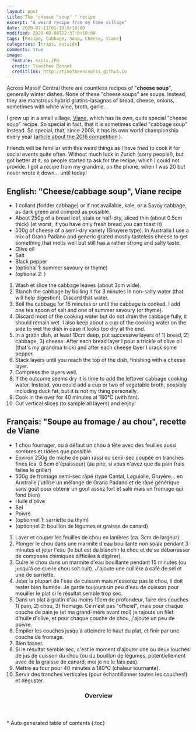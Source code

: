```yaml
---
layout: post
title: The "cheese "soup" " recipe
excerpt: "A weird recipe from my home village"
date: 2020-07-11T01:19:0+10:00
modified: 2020-08-08T22:37:0+10:00
tags: [Recipe, Cabbage, Soup, Cheese, Viane]
categories: [trips, outside]
comments: true
image:
  feature: nails.JPG
  credit: Timothee Bonnet
  creditlink: http://timotheenivalis.github.io
---
```


Across Massif Central there are countless recipes of "**cheese soup**", generally winter dishes. None of these "cheese soups" are soups. Instead, they are monstrous hybrid gratins-lasagnas of bread, cheese, onions, sometimes with white wine, broth, garlic... 

I grew up in a small village, [Viane](https://goo.gl/maps/qMyuVdvnNts6vcyB6), which has its own, quite special "cheese soup" recipe. So special in fact, that it is sometimes called "cabbage soup" instead. So special, that, since 2008, it has its own world championship every year ([article about the 2016 competition](https://www.ladepeche.fr/article/2016/03/25/2311274-la-bonne-soupe-au-fromage-des-vianaises.html) ).

Friends will be familiar with this weird things as I have _tried_ to cook it for social events quite often. Without much luck in Zurich (sorry people!), but got better at it, so people started to ask for the recipe; which I could not provide. I got a recipe from my grandma, on the phone, when I was 20 but never wrote it down... until today!


## English: "Cheese/cabbage soup", Viane recipe

* 1 collard (fodder cabbage) or if not available, kale, or a Savoy cabbage, as dark green and crimped as possible. 
* About 250g of a bread loaf, stale or half-dry, sliced thin (about 0.5cm thick) (at worst, if you have only fresh bread you can toast it)
* 500g of cheese of a semi-dry variety (Gruyere type). In Australia I use a mix of Grana Padano and generic grated mostly tasteless cheese to get something that melts well but still has a rather strong and salty taste.
* Olive oil
* Salt
* Black pepper
* (optional 1: summer savoury or thyme)
* (optional 2: )

1. Wash et slice the cabbage leaves (about 3cm wide).
2. Blanch the cabbage by boiling it for 3 minutes in non-salty water (that will help digestion). Discard that water.
3. Boil the cabbage for 15 minutes or until the cabbage is cooked. I add one tea spoon of salt and one of  summer savoury (or thyme).
4. Discard most of the cooking water but do not drain the cabbage fully, it should remain wet. I also keep about a cup of the cooking water on the side to wet the dish in case it looks too dry at the end.
5. In a gratin dish, at least 10cm deep, put successive layers of 1) bread, 2) cabbage, 3) cheese. After each bread layer I pour a trickle of olive oil (that's my grandma trick) and after each cheese layer I crack some pepper. 
6. Stack layers until you reach the top of the dish, finishing with a cheese layer.
7. Compress the layers well.
8. If the outcome seems dry it is time to add the leftover cabbage cooking water. Instead, you could add a cup or two of vegetable broth, possibly including duck fat, but it is not my thing personally.
9. Cook in the over for 40 minutes at 180°C (with fan).
10. Cut vertical slices (to sample all layers) and enjoy!



## Français: "Soupe au fromage / au chou", recette de Viane


* 1 chou fourrager, ou à défaut un chou à tête avec des feuilles aussi sombres et ridées que possible.
* Environ 250g de miche de pain rassi ou semi-sec coupée en tranches fines (ca. 0.5cm d'épaisseur) (au pire, si vous n'avez que du pain frais faites le griller)
* 500g de fromage semi-sec râpé (type Cantal, Laguiolle, Gruyère... en Australie j'utilise un mélange de Grana Padano et de râpé générique sans goût pour obtenir un gout assez fort et salé mais un fromage qui fond bien)
* Huile d'olive
* Sel
* Poivre
* (optionnel 1: sarriette ou thym)
* (optionnel 2: bouillon de légumes et graisse de canard)

1. Laver et couper les feuilles de chou en lanières (ca. 3cm de largeur).
2. Plonger le chou dans une marmite d'eau bouillante *non salée* pendant 3 minutes et jeter l'eau (le but est de blanchir le chou et de se débarrasser de composés chimiques difficiles à digérer).
3. Cuire le chou dans un marmite d'eau bouillante pendant 15 minutes (ou jusqu'à ce que le chou soit cuit). J'ajoute une cuillère à café de sel et une de sarriette.
4. Jeter la plupart de l'eau de cuisson mais n'essorez pas le chou, il doit rester bien humide. Je garde toujours un peu d'eau de cuisson pour mouiller le plat si le résultat semble trop sec.
5. Dans un plat à gratin d'au moins 10cm de profondeur, faire des couches 1) pain, 2) chou, 3) fromage. Ce n'est pas "officiel", mais pour chaque couche de pain je (et ma grand-mère avant moi) je rajoute un filet d'huile d'olive, et pour chaque couche de chou, j'ajoute un peu de poivre.
6. Empiler les couches jusqu'à atteindre le haut du plat, et finir par une couche de fromage.
7. Bien tasser.
8. Si le résultat semble sec, c'est le moment d'ajouter une ou deux louches de jus de cuisson du chou (ou du bouillon de légumes, potentiellement avec de la graisse de canard; moi je ne le fais pas).
9. Mettre au four pour 40 minutes à 180°C (chaleur tournante).
10. Servir des tranches verticales (pour échantillonner toutes les couches!) et déguster.


<section id="table-of-contents" class="toc">
  <header>
    <h3>Overview</h3>
  </header>
<div id="drawer" markdown="1">
*  Auto generated table of contents
{:toc}
</div>
</section><!-- /#table-of-contents -->
